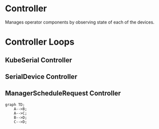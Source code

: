 # Controller

Manages operator components by observing state of each of the devices.

<!-- toc -->

# Controller Loops

## KubeSerial Controller

## SerialDevice Controller

## ManagerScheduleRequest Controller

```mermaid
graph TD;
    A-->B;
    A-->C;
    B-->D;
    C-->D;
```

